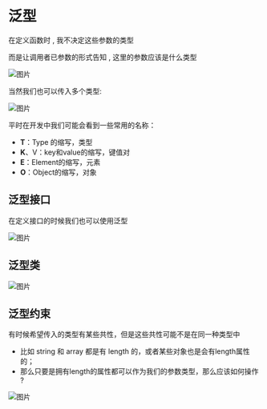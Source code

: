 # 泛型
<!-- 泛型指使用时才定义类型，即类型可以像参数一样定义，主要解决类、接口、函数的复用性，让它们可以处理多种类型。`T`就是动态接受类型
## 基本使用
```ts
function fn<T>(arg: T): T {
  return arg;
}

let a = fn<string>('abc')
let b = fn<boolean>(true)
let c = fn<number>(123)
```
如果调用时不指定类型系统也会自动推断类型
```ts
...
let a = fn('abc') // let a: string
```
## 类型继承
泛型是不确定的类型，所以下面读取 length 属性将报错
```ts
function getLength<T>(arg: T): number {
  return arg.length;     //类型“T”上不存在属性“length”
}
```
可以用 `extends` 继承
```ts
function getLength<T extends string | any[]>(arg: T): number {  //联合类型
  return arg.length
}
```
TS也会自动推断，比如下面参数是 T[]，TS 会推断为数组类型，所以这时候是存在 length 的，不会报错
```ts
function getLength<T>(arg: T[]): number {
  return arg.length;
} 
```
## 类
**使用泛型复用类**
```ts
class collection<T> {
  data:T[] = []

  public push(...items:T[]){
      this.data.push(...items)
  }
  public shift():T | undefined {
    return this.data.shift()
  }
}

const a = new collection<number | string>()
a.push(1,2,3,'a','b')
a.shift()
console.log(a)
```
#### interface 结合泛型
```ts
class User<T> {
  public constructor( private _user:T) {
  }
  public get() :T{
    return this._user
  }
}
interface  UserInterface {
  name:string
  age:number
}

const user = new User({name:'frank',age:18})
```
## 接口
```ts
//文章接口
interface ArticleInterface<B, C> {
  title: string;
  isLock: B;
  comments: C[];
}
//评论接口
type comment = {
  content: string,
  author: string
}

const article: ArticleInterface<boolean, comment> = {
  title: '文章',
  isLock: true,
  comments: [
    {content: '一段内容', author: '作家'},
    {content: '一段内容2', author: '作家2'}
  ]
}; 
``` -->

在定义函数时 , 我不决定这些参数的类型 

而是让调用者已参数的形式告知 , 这里的参数应该是什么类型

![图片](../.vuepress/public/images/fanxing.png)

当然我们也可以传入多个类型: 

![图片](../.vuepress/public/images/fan2.png)

平时在开发中我们可能会看到一些常用的名称：
* **T**：Type 的缩写，类型
* **K**、V：key和value的缩写，键值对
* **E**：Element的缩写，元素
* **O**：Object的缩写，对象

## 泛型接口
在定义接口的时候我们也可以使用泛型

![图片](../.vuepress/public/images/fi.png)
## 泛型类 
![图片](../.vuepress/public/images/fan3.png)
## 泛型约束
有时候希望传入的类型有某些共性，但是这些共性可能不是在同一种类型中
* 比如 string 和 array 都是有 length 的，或者某些对象也是会有length属性的；
* 那么只要是拥有length的属性都可以作为我们的参数类型，那么应该如何操作 ?

![图片](../.vuepress/public/images/fff.png)
